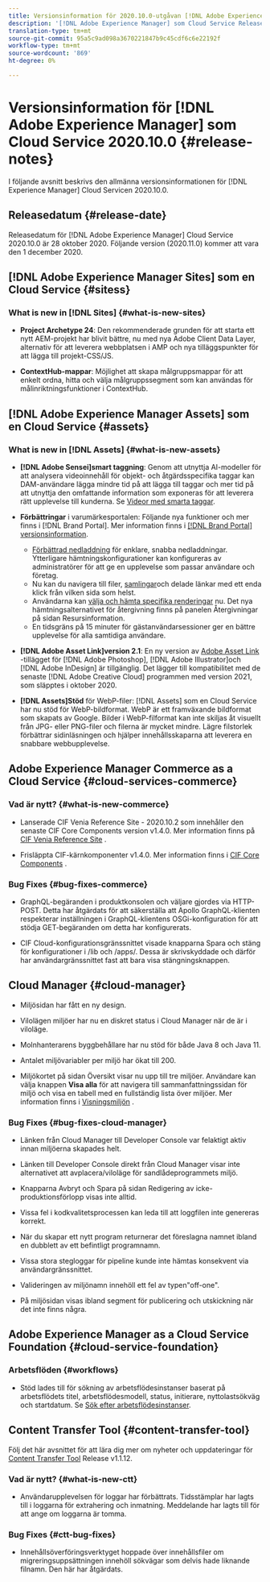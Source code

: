 ```yaml
---
title: Versionsinformation för 2020.10.0-utgåvan [!DNL Adobe Experience Manager] av en Cloud Service.
description: '[!DNL Adobe Experience Manager] som Cloud Service Release Notes för 2020.10.0.'
translation-type: tm+mt
source-git-commit: 95a5c9ad098a3670221847b9c45cdf6c6e22192f
workflow-type: tm+mt
source-wordcount: '869'
ht-degree: 0%

---
```



# Versionsinformation för [!DNL Adobe Experience Manager] som Cloud Service 2020.10.0 {#release-notes}

I följande avsnitt beskrivs den allmänna versionsinformationen för [!DNL Experience Manager] Cloud Servicen 2020.10.0.

## Releasedatum {#release-date}

Releasedatum för [!DNL Adobe Experience Manager] Cloud Service 2020.10.0 är 28 oktober 2020.
Följande version (2020.11.0) kommer att vara den 1 december 2020.

## [!DNL Adobe Experience Manager Sites] som en Cloud Service {#sitess}

### What is new in [!DNL Sites] {#what-is-new-sites}

<!-- add when release done: * **Core Components 2.12.0**: With Core Components being on auto-update, benefit from the latest improvements contributed by the community. See list of changes since 2.11.1: Release Notes -->

* **Project Archetype 24**: Den rekommenderade grunden för att starta ett nytt AEM-projekt har blivit bättre, nu med nya Adobe Client Data Layer, alternativ för att leverera webbplatsen i AMP och nya tilläggspunkter för att lägga till projekt-CSS/JS.

* **ContextHub-mappar**: Möjlighet att skapa målgruppsmappar för att enkelt ordna, hitta och välja målgruppssegment som kan användas för målinriktningsfunktioner i ContextHub.

## [!DNL Adobe Experience Manager Assets] som en Cloud Service {#assets}

### What is new in [!DNL Assets] {#what-is-new-assets}

* **[!DNL Adobe Sensei]smart taggning**: Genom att utnyttja AI-modeller för att analysera videoinnehåll för objekt- och åtgärdsspecifika taggar kan DAM-användare lägga mindre tid på att lägga till taggar och mer tid på att utnyttja den omfattande information som exponeras för att leverera rätt upplevelse till kunderna. Se [Videor med smarta taggar](/help/assets/smart-tags-video-assets.md).

* **Förbättringar** i varumärkesportalen: Följande nya funktioner och mer finns i [!DNL Brand Portal]. Mer information finns i [[!DNL Brand Portal] versionsinformation](https://docs.adobe.com/content/help/en/experience-manager-brand-portal/using/introduction/brand-portal-release-notes.html).

   * [Förbättrad nedladdning](https://docs.adobe.com/content/help/en/experience-manager-brand-portal/using/download/brand-portal-download-assets.html) för enklare, snabba nedladdningar. Ytterligare hämtningskonfigurationer kan konfigureras av administratörer för att ge en upplevelse som passar användare och företag.
   * Nu kan du navigera till filer, [samlingar](https://docs.adobe.com/content/help/en/experience-manager-brand-portal/using/share/brand-portal-share-collection.html)och delade länkar med ett enda klick från vilken sida som helst.
   * Användarna kan [välja och hämta specifika renderingar](https://docs.adobe.com/content/help/en/experience-manager-brand-portal/using/download/brand-portal-download-assets.html#download-assets-from-asset-details-page) nu. Det nya hämtningsalternativet för återgivning finns på panelen Återgivningar på sidan Resursinformation.
   * En tidsgräns på 15 minuter för gästanvändarsessioner ger en bättre upplevelse för alla samtidiga användare.

* **[!DNL Adobe Asset Link]version 2.1**: En ny version av [Adobe Asset Link](https://helpx.adobe.com/enterprise/admin-guide.html/enterprise/using/manage-assets-using-adobe-asset-link.ug.html) -tillägget för [!DNL Adobe Photoshop], [!DNL Adobe Illustrator]och [!DNL Adobe InDesign] är tillgänglig. Det lägger till kompatibilitet med de senaste [!DNL Adobe Creative Cloud] programmen med version 2021, som släpptes i oktober 2020.

* **[!DNL Assets]Stöd** för WebP-filer: [!DNL Assets] som en Cloud Service har nu stöd för WebP-bildformat. WebP är ett framväxande bildformat som skapats av Google. Bilder i WebP-filformat kan inte skiljas åt visuellt från JPG- eller PNG-filer och filerna är mycket mindre. Lägre filstorlek förbättrar sidinläsningen och hjälper innehållsskaparna att leverera en snabbare webbupplevelse.

<!--
### Bugs Fixed {#bugs-fixed-assets}

Content to come
-->

## Adobe Experience Manager Commerce as a Cloud Service {#cloud-services-commerce}

### Vad är nytt? {#what-is-new-commerce}

* Lanserade CIF Venia Reference Site - 2020.10.2 som innehåller den senaste CIF Core Components version v1.4.0. Mer information finns på [CIF Venia Reference Site](https://github.com/adobe/aem-cif-guides-venia/releases/tag/venia-2020.10.2) .

* Frisläppta CIF-kärnkomponenter v1.4.0. Mer information finns i [CIF Core Components](https://github.com/adobe/aem-core-cif-components/releases/tag/core-cif-components-reactor-1.4.0) .

### Bug Fixes {#bug-fixes-commerce}

* GraphQL-begäranden i produktkonsolen och väljare gjordes via HTTP-POST. Detta har åtgärdats för att säkerställa att Apollo GraphQL-klienten respekterar inställningen i GraphQL-klientens OSGi-konfiguration för att stödja GET-begäranden om detta har konfigurerats.

* CIF Cloud-konfigurationsgränssnittet visade knapparna Spara och stäng för konfigurationer i /lib och /apps/. Dessa är skrivskyddade och därför har användargränssnittet fast att bara visa stängningsknappen.

## Cloud Manager {#cloud-manager}

* Miljösidan har fått en ny design.

* Vilolägen miljöer har nu en diskret status i Cloud Manager när de är i viloläge.

* Molnhanterarens byggbehållare har nu stöd för både Java 8 och Java 11.

* Antalet miljövariabler per miljö har ökat till 200.

* Miljökortet på sidan Översikt visar nu upp till tre miljöer. Användare kan välja knappen **Visa alla** för att navigera till sammanfattningssidan för miljö och visa en tabell med en fullständig lista över miljöer.
Mer information finns i [Visningsmiljön](/help/implementing/cloud-manager/manage-environments.md#viewing-environment) .

### Bug Fixes {#bug-fixes-cloud-manager}

* Länken från Cloud Manager till Developer Console var felaktigt aktiv innan miljöerna skapades helt.

* Länken till Developer Console direkt från Cloud Manager visar inte alternativet att avplacera/viloläge för sandlådeprogrammets miljö.

* Knapparna Avbryt och Spara på sidan Redigering av icke-produktionsförlopp visas inte alltid.

* Vissa fel i kodkvalitetsprocessen kan leda till att loggfilen inte genereras korrekt.

* När du skapar ett nytt program returnerar det föreslagna namnet ibland en dubblett av ett befintligt programnamn.

* Vissa stora stegloggar för pipeline kunde inte hämtas konsekvent via användargränssnittet.

* Valideringen av miljönamn innehöll ett fel av typen&quot;off-one&quot;.

* På miljösidan visas ibland segment för publicering och utskickning när det inte finns några.


## Adobe Experience Manager as a Cloud Service Foundation {#cloud-service-foundation}

### Arbetsflöden {#workflows}

* Stöd lades till för sökning av arbetsflödesinstanser baserat på arbetsflödets titel, arbetsflödesmodell, status, initierare, nyttolastsökväg och startdatum. Se [Sök efter arbetsflödesinstanser](https://docs.adobe.com/content/help/en/experience-manager-cloud-service/sites/administering/workflows-administering.html).

## Content Transfer Tool {#content-transfer-tool}

Följ det här avsnittet för att lära dig mer om nyheter och uppdateringar för [Content Transfer Tool](https://docs.adobe.com/content/help/en/experience-manager-cloud-service/moving/cloud-migration/content-transfer-tool/overview-content-transfer-tool.html) Release v1.1.12.

### Vad är nytt? {#what-is-new-ctt}

* Användarupplevelsen för loggar har förbättrats. Tidsstämplar har lagts till i loggarna för extrahering och inmatning. Meddelande har lagts till för att ange om loggarna är tomma.

### Bug Fixes {#ctt-bug-fixes}

* Innehållsöverföringsverktyget hoppade över innehållsfiler om migreringsuppsättningen innehöll sökvägar som delvis hade liknande filnamn. Den här har åtgärdats.
